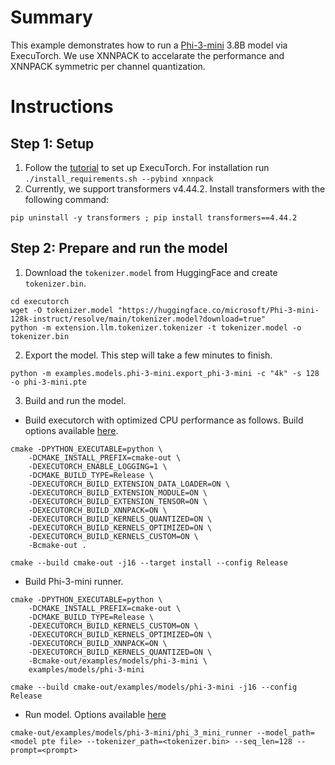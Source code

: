# Summary
This example demonstrates how to run a [Phi-3-mini](https://huggingface.co/microsoft/Phi-3-mini-128k-instruct) 3.8B model via ExecuTorch. We use XNNPACK to accelarate the performance and XNNPACK symmetric per channel quantization.

# Instructions
## Step 1: Setup
1. Follow the [tutorial](https://pytorch.org/executorch/main/getting-started-setup) to set up ExecuTorch. For installation run `./install_requirements.sh --pybind xnnpack`
2. Currently, we support transformers v4.44.2. Install transformers with the following command:
```
pip uninstall -y transformers ; pip install transformers==4.44.2
```
## Step 2: Prepare and run the model
1. Download the `tokenizer.model` from HuggingFace and create `tokenizer.bin`.
```
cd executorch
wget -O tokenizer.model "https://huggingface.co/microsoft/Phi-3-mini-128k-instruct/resolve/main/tokenizer.model?download=true"
python -m extension.llm.tokenizer.tokenizer -t tokenizer.model -o tokenizer.bin
```
2. Export the model. This step will take a few minutes to finish.
```
python -m examples.models.phi-3-mini.export_phi-3-mini -c "4k" -s 128 -o phi-3-mini.pte
```
3. Build and run the model.
- Build executorch with optimized CPU performance as follows. Build options available [here](https://github.com/pytorch/executorch/blob/main/CMakeLists.txt#L59).
 ```
 cmake -DPYTHON_EXECUTABLE=python \
     -DCMAKE_INSTALL_PREFIX=cmake-out \
     -DEXECUTORCH_ENABLE_LOGGING=1 \
     -DCMAKE_BUILD_TYPE=Release \
     -DEXECUTORCH_BUILD_EXTENSION_DATA_LOADER=ON \
     -DEXECUTORCH_BUILD_EXTENSION_MODULE=ON \
     -DEXECUTORCH_BUILD_EXTENSION_TENSOR=ON \
     -DEXECUTORCH_BUILD_XNNPACK=ON \
     -DEXECUTORCH_BUILD_KERNELS_QUANTIZED=ON \
     -DEXECUTORCH_BUILD_KERNELS_OPTIMIZED=ON \
     -DEXECUTORCH_BUILD_KERNELS_CUSTOM=ON \
     -Bcmake-out .

 cmake --build cmake-out -j16 --target install --config Release
 ```
- Build Phi-3-mini runner.
```
cmake -DPYTHON_EXECUTABLE=python \
    -DCMAKE_INSTALL_PREFIX=cmake-out \
    -DCMAKE_BUILD_TYPE=Release \
    -DEXECUTORCH_BUILD_KERNELS_CUSTOM=ON \
    -DEXECUTORCH_BUILD_KERNELS_OPTIMIZED=ON \
    -DEXECUTORCH_BUILD_XNNPACK=ON \
    -DEXECUTORCH_BUILD_KERNELS_QUANTIZED=ON \
    -Bcmake-out/examples/models/phi-3-mini \
    examples/models/phi-3-mini

cmake --build cmake-out/examples/models/phi-3-mini -j16 --config Release
```
- Run model. Options available [here](https://github.com/pytorch/executorch/blob/main/examples/models/phi-3-mini/main.cpp#L13-L30)
```
cmake-out/examples/models/phi-3-mini/phi_3_mini_runner --model_path=<model pte file> --tokenizer_path=<tokenizer.bin> --seq_len=128 --prompt=<prompt>
```
